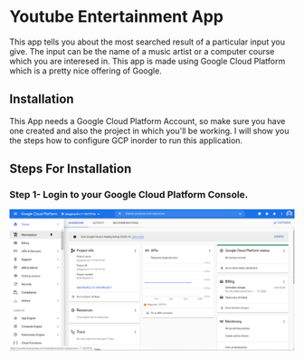 # Youtube Entertainment App

This app tells you about the most searched result of a particular input you give. The input can be the name of a music artist or a computer course which you are interesed in. This app is made using Google Cloud Platform which is a pretty nice offering of Google.

## Installation

This App needs a Google Cloud Platform Account, so make sure you have one created and also the project in which you'll be working. I will show you the steps how to configure GCP inorder to run this application.

## Steps For Installation

### Step 1- Login to your Google Cloud Platform Console.

![](Images/dashboard.png)
